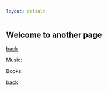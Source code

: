 ```yaml
---
layout: default
---
```


## Welcome to another page

[back](./)

Music: 

Books: 
















[back](./)